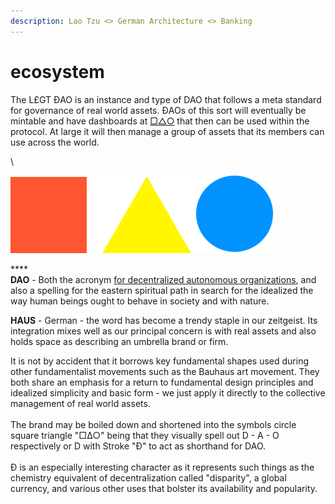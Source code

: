 ```yaml
---
description: Lao Tzu <> German Architecture <> Banking
---
```


# ecosystem

The L£GT ĐAO is an instance and type of DAO that follows a meta standard for governance of real world assets. ĐAOs of this sort will eventually be mintable and have dashboards at [□△○](https://daohaus.org) that then can be used within the protocol. At large it will then manage a group of assets that its members can use across the world.&#x20;

\


![](../.gitbook/assets/logo.png)

****\
**DAO** - Both the acronym [for decentralized autonomous organizations](https://en.wikipedia.org/wiki/Decentralized\_autonomous\_organization), and also a spelling for the eastern spiritual path in search for the idealized the way human beings ought to behave in society and with nature.

**HAUS** - German - the word has become a trendy staple in our zeitgeist. Its integration mixes well as our principal concern is with real assets and also holds space as describing an umbrella brand or firm.

It is not by accident that it borrows key fundamental shapes used during other fundamentalist movements such as the Bauhaus art movement.  They both share an emphasis for a return to fundamental design principles and idealized simplicity and basic form - we just apply it directly to the collective management of real world assets.\
\
The brand may be boiled down and shortened into the symbols circle square triangle "□∆○" being that they visually spell out D - A - O respectively or D with Stroke "Đ" to act as shorthand for DAO.\
\
Đ is an especially interesting character as it represents such things as the chemistry equivalent of decentralization called "disparity", a global currency, and various other uses that bolster its availability and popularity.

